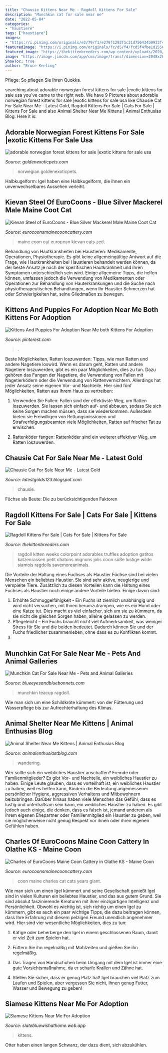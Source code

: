 ```yaml
---
title: "Chausie Kittens Near Me - Ragdoll Kittens For Sale"
description: "Munchkin cat for sale near me"
date: "2022-05-04"
categories:
- "haustiere"
tags: ["haustiere"]
images:
- "https://i.pinimg.com/originals/e2/79/f1/e279f1293f1c21d756434b9933f42cb2.jpg"
featuredImage: "https://i.pinimg.com/originals/fc/d5/f4/fcd5f4fbe1d1556aac05e43d6268daf6.jpg"
featured_image: "https://thekittenbreeders.com/wp-content/uploads/2020/11/4dfc69125aa9cfafb5c7333ac2211b6e.jpg"
image: "https://image.jimcdn.com/app/cms/image/transf/dimension=2048x2048:format=jpg/path/sa855c229b4088494/image/ie21f31077c4bd107/version/1523044776/image.jpg"
ShowToc: true
author: "Bruce Keeling"
---
```



Pflege: So pflegen Sie Ihren Quokka.

	

		
searching about adorable norwegian forest kittens for sale |exotic kittens for sale usa you've came to the right web. We have 9 Pictures about adorable norwegian forest kittens for sale |exotic kittens for sale usa like Chausie Cat For Sale Near Me - Latest Gold, Ragdoll Kittens For Sale | Cats For Sale | Kittens For Sale and also Animal Shelter Near Me Kittens | Animal Enthusias Blog. Here it is:
		
    
## Adorable Norwegian Forest Kittens For Sale |exotic Kittens For Sale Usa

<img loading=lazy src="https://goldenexoticpets.com/wp-content/uploads/2020/06/beautiful-pedigree-norwegian-forest-kitten-girl-5b4da3bca381b-1024x1024.jpg" onerror="this.onerror=null;this.src='https://tse3.mm.bing.net/th?id=OIP._PfC2eTDpg8_vjO5lsUsbwHaHa&amp;pid=15.1';" alt="adorable norwegian forest kittens for sale |exotic kittens for sale usa">

_Source: goldenexoticpets.com_

>norwegian goldenexoticpets. 

	

Halbkugelform: Igel haben eine Halbkugelform, die ihnen ein unverwechselbares Aussehen verleiht.

    
## Kievan Steel Of EuroCoons - Blue Silver Mackerel Male Maine Coot Cat

<img loading=lazy src="https://image.jimcdn.com/app/cms/image/transf/dimension=2048x2048:format=jpg/path/sa855c229b4088494/image/ie21f31077c4bd107/version/1523044776/image.jpg" onerror="this.onerror=null;this.src='https://tse3.mm.bing.net/th?id=OIP.sscNbCDsxVPLdC2F2rR_8gHaLJ&amp;pid=15.1';" alt="Kievan Steel of EuroCoons - Blue Silver Mackerel Male Maine Coot Cat">

_Source: eurocoonsmainecooncattery.com_

>maine coon cat european kievan cats zed. 

	

Behandlung von Hautkrankheiten bei Haustieren: Medikamente, Operationen, Physiotherapie.
Es gibt keine allgemeingültige Antwort auf die Frage, wie Hautkrankheiten bei Haustieren behandelt werden können, da der beste Ansatz je nach der spezifischen Hautkrankheit und ihren Symptomen unterschiedlich sein wird. Einige allgemeine Tipps, die helfen können, umfassen jedoch die Verwendung von Medikamenten oder Operationen zur Behandlung von Hauterkrankungen und die Suche nach physiotherapeutischen Behandlungen, wenn Ihr Haustier Schmerzen hat oder Schwierigkeiten hat, seine Gliedmaßen zu bewegen.

    
## Kittens And Puppies For Adoption Near Me Both Kittens For Adoption

<img loading=lazy src="https://i.pinimg.com/736x/7f/b9/c0/7fb9c0f3fff001eb5fd28d88bd600b5b.jpg" onerror="this.onerror=null;this.src='https://tse2.mm.bing.net/th?id=OIP.xAZ6Eqwq5TrXCtEc8Or-MgHaLO&amp;pid=15.1';" alt="Kittens And Puppies For Adoption Near Me both Kittens For Adoption">

_Source: pinterest.com_

>. 

	

Beste Möglichkeiten, Ratten loszuwerden: Tipps, wie man Ratten und andere Nagetiere loswird.
Wenn es darum geht, Ratten und andere Nagetiere loszuwerden, gibt es ein paar Möglichkeiten, dies zu tun. Dazu gehören das Fangen der Nagetiere, die Verwendung von Fallen mit Nagetierködern oder die Verwendung von Rattenvernichtern. Allerdings hat jeder Ansatz seine eigenen Vor- und Nachteile. Hier sind fünf Möglichkeiten, Ratten aus Ihrem Haus zu vertreiben:
1) Verwenden Sie Fallen: Fallen sind der effektivste Weg, um Ratten loszuwerden. Sie lassen sich einfach auf- und abbauen, sodass Sie sich keine Sorgen machen müssen, dass sie wiederkommen. Außerdem bieten sie Freiwilligen von Rettungsmissionen und Strafverfolgungsbeamten viele Möglichkeiten, Ratten auf frischer Tat zu erwischen.

2) Rattenköder fangen: Rattenköder sind ein weiterer effektiver Weg, um Ratten loszuwerden.

    
## Chausie Cat For Sale Near Me - Latest Gold

<img loading=lazy src="https://i.pinimg.com/originals/fc/d5/f4/fcd5f4fbe1d1556aac05e43d6268daf6.jpg" onerror="this.onerror=null;this.src='https://tse2.mm.bing.net/th?id=OIP.okNXA2NNjp77qeq4hHAn9gHaF5&amp;pid=15.1';" alt="Chausie Cat For Sale Near Me - Latest Gold">

_Source: latestgolds123.blogspot.com_

>chausie. 

	

Füchse als Beute: Die zu berücksichtigenden Faktoren

    
## Ragdoll Kittens For Sale | Cats For Sale | Kittens For Sale

<img loading=lazy src="https://thekittenbreeders.com/wp-content/uploads/2020/11/4dfc69125aa9cfafb5c7333ac2211b6e.jpg" onerror="this.onerror=null;this.src='https://tse3.mm.bing.net/th?id=OIP.PgjMQ_NaGs2UKXrKITYEWgHaJ4&amp;pid=15.1';" alt="Ragdoll Kittens For Sale | Cats For Sale | Kittens For Sale">

_Source: thekittenbreeders.com_

>ragdoll kitten weeks colorpoint adorables truffles adoption gatitos katzenrassen petit chatons mignons jolis coon süße lustige wilde siamois ragdolls savemoreanimals. 

	

Die Vorteile der Haltung eines Fuchses als Haustier
Füchse sind bei vielen Menschen ein beliebtes Haustier. Sie sind sehr aktive, neugierige und verspielte Tiere. Zusätzlich zu diesen Vorteilen kann die Haltung eines Fuchses als Haustier noch einige andere Vorteile bieten. Einige davon sind:
1. Erhöhte Schmuggelfähigkeit - Ein Fuchs ist ziemlich unabhängig und wird nicht versuchen, mit Ihnen herumzutrampen, wie es ein Hund oder eine Katze tut. Dies macht es viel einfacher, sich um sie zu kümmern, da sie nicht die gleichen Sorgen haben, alleine gelassen zu werden.
2. Pflegeleicht – Ein Fuchs braucht nicht viel Aufmerksamkeit, was weniger Stress für Sie und die beiden bedeutet. Dadurch können Sie und der Fuchs friedlicher zusammenleben, ohne dass es zu Konflikten kommt.
3.

    
## Munchkin Cat For Sale Near Me - Pets And Animal Galleries

<img loading=lazy src="https://i.pinimg.com/originals/0b/fd/23/0bfd231a6b58767a7207e56becdf57bb.jpg" onerror="this.onerror=null;this.src='https://tse1.mm.bing.net/th?id=OIP.FYT4nm8d25ztA8LFsV4YygHaHa&amp;pid=15.1';" alt="Munchkin Cat For Sale Near Me - Pets and Animal Galleries">

_Source: blueeyesandbluebonnets.com_

>munchkin teacup ragdoll. 

	

Wie man sich um eine Schildkröte kümmert: von der Fütterung und Wasserpflege bis zur Aufrechterhaltung des Klimas.

    
## Animal Shelter Near Me Kittens | Animal Enthusias Blog

<img loading=lazy src="https://i.pinimg.com/originals/e2/79/f1/e279f1293f1c21d756434b9933f42cb2.jpg" onerror="this.onerror=null;this.src='https://tse4.mm.bing.net/th?id=OIP.YaZcaGnubQ89V0oTAcUtlQHaHa&amp;pid=15.1';" alt="Animal Shelter Near Me Kittens | Animal Enthusias Blog">

_Source: animalenthusiastblog.com_

>wandering. 

	

Wer sollte sich ein weibliches Haustier anschaffen? Fremde oder Familienmitglieder?
Es gibt Vor- und Nachteile, ein weibliches Haustier zu haben. Einige Leute glauben, dass es vorteilhaft ist, ein weibliches Haustier zu haben, weil es helfen kann, Kindern die Bedeutung angemessener persönlicher Hygiene, aggressiven Verhaltens und Mitbewohnern beizubringen. Darüber hinaus haben viele Menschen das Gefühl, dass es lustig und unterhaltsam sein kann, ein weibliches Haustier zu haben. Es gibt jedoch auch einige, die denken, dass es falsch ist, jemand anderem als ihrem eigenen Ehepartner oder Familienmitglied ein Haustier zu geben, weil sie möglicherweise nicht genug Respekt vor ihnen oder ihren eigenen Gefühlen haben.

    
## Charles Of EuroCoons Maine Coon Cattery In Olathe KS - Maine Coon

<img loading=lazy src="https://image.jimcdn.com/app/cms/image/transf/dimension=2048x2048:format=jpg/path/sa855c229b4088494/image/iad27505f785d09a3/version/1523040164/image.jpg" onerror="this.onerror=null;this.src='https://tse4.mm.bing.net/th?id=OIP.eWeHhFCsYYbZrqqjcnSmpQHaE6&amp;pid=15.1';" alt="Charles of EuroCoons Maine Coon Cattery in Olathe KS - Maine Coon">

_Source: eurocoonsmainecooncattery.com_

>coon maine charles cat cats years giant. 

	

Wie man sich um einen Igel kümmert und seine Gesellschaft genießt
Igel sind in vielen Kulturen ein beliebtes Haustier, und das aus gutem Grund. Sie sind absolut faszinierende Kreaturen mit ihrer einzigartigen Intelligenz und Persönlichkeit. Obwohl es wichtig ist, sich richtig um einen Igel zu kümmern, gibt es auch ein paar wichtige Tipps, die dazu beitragen können, dass Ihre Erfahrung mit diesem pelzigen Freund unendlich angenehmer wird. Hier sind vier wesentliche Möglichkeiten, dies zu tun:
1) Käfige oder beherberge den Igel in einem geschlossenen Raum, damit er viel Zeit zum Spielen hat.

2) Füttern Sie ihn regelmäßig mit Mahlzeiten und gießen Sie ihn regelmäßig.

3) Das Tragen von Handschuhen beim Umgang mit dem Igel ist immer eine gute Vorsichtsmaßnahme, da er scharfe Krallen und Zähne hat.

4) Stellen Sie sicher, dass er genug Platz hat! Igel brauchen viel Platz zum Laufen und Spielen, aber vergessen Sie nicht, ihnen genug Futter, Wasser und Bewegung zu geben!

    
## Siamese Kittens Near Me For Adoption

<img loading=lazy src="https://i.pinimg.com/originals/c5/ce/4c/c5ce4c48244b22be079139a8d2628763.jpg" onerror="this.onerror=null;this.src='https://tse3.mm.bing.net/th?id=OIP.TPds3qiekevsVr7B2lRi8AHaLH&amp;pid=15.1';" alt="Siamese Kittens Near Me For Adoption">

_Source: slatebluewishathome.web.app_

>kittens. 

	

Otter haben einen langen Schwanz, der dazu dient, sich abzukühlen.

